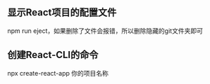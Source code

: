 ## 显示React项目的配置文件

npm run eject，如果删除了文件会报错，所以删除隐藏的git文件夹即可

## 创建React-CLI的命令

npx create-react-app 你的项目名称